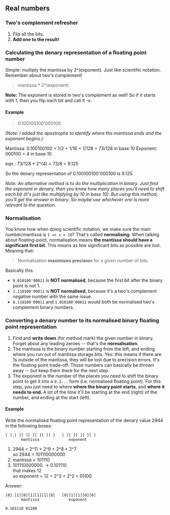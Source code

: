Real numbers
------------

### Two's complement refresher

  1. Flip all the bits.
  2. **Add one to the result!**


### Calculating the denary representation of a floating point number

Simple: multiply the mantissa by 2^(exponent). Just like scientific notation.
Remember about two's complement!

  > mantissa * 2^(exponent)

**Note:** The exponent is stored in two's complement as well! So if it starts
with 1, then you flip each bit and call it -x.


#### Example

  > 0.100100100'000100

*(Note: I added the apostrophe to identify where the mantissa ends and the
exponent begins.)*

Mantissa: 0.100100100 = 1/2 + 1/16 + 1/128 = 73/128 in base 10
Exponent: 000100 = 4 in base 10

eqn.: 73/128 * 2^(4) = 73/8 = 9.125

So the denary representation of 0.100100100'000100 is 9.125.

*Note: An alternative method is to do the multiplication in binary. Just find
the exponent in denary, then you know how many places you'll need to shift each
bit (it's just like multiplying by 10 in base 10). But using this method, you'll
get the answer in binary. So maybe use whichever one is more relevant to the
question.*


### Normalisation

You know how when doing scientific notation, we make sure the main
number/mantissa is `1 =< x < 10`? That's called **normalising**. When talking
about floating-point, normalisation means **the mantissa should have a
significant first bit**. This means as few significant bits as possible are
lost. Meaning that:

  > Normalisation **maximises precision** for a given number of bits.

Basically this:

  * `0.010100'00011` is **NOT normalised**, because the first bit after the
    binary point is not 1.
  * `1.110100'00011` is **NOT normalised**, because it's a two's complement
    negative number with the same issue.
  * `0.110100'00011` and `1.010100'00011` would both be normalised two's
    complement binary numbers.


### Converting a denary number to its normalised binary floating point representation

  1. Find and **write down** (for method mark) the given number in binary.
     Forget about any leading zeroes -- that's the **normalisation**.
  2. The mantissa is the binary number starting from the left, and ending where
     you run out of mantissa storage bits. Yes: this means if there are 1s
     outside of the mantissa, they will be lost due to precision errors. It's
     the floating point trade-off. Those numbers can basically be thrown away --
     but keep them there for the next step.
  3. The exponent is the number of the places you need to shift the binary point
     to get it into a `0.1...` form (i.e. normalised floating point). For this
     step, you just need to where **where the binary point starts**, and **where
     it needs to end**. A lot of the time it'll be starting at the end (right)
     of the number, and ending at the start (left).


#### Example

Write the normalised floating point representation of the denary value 2944 in
the following boxes:

    [ ].[ ][ ][ ][ ][ ][ ]   [ ][ ][ ][ ][ ]
           mantissa             exponent

  1. 2944 = 2^11 + 2^9 + 2^8 + 2^7  
     so 2944 = 101110000000
  2. mantissa = 101110
  3. 101110000000. -> 0.101110  
     that makes 12  
     so exponent = 12 = 2^3 + 2^2 = 01100

Answer:

    [0].[1][0][1][1][1][0]   [0][1][1][0][0]
           mantissa             exponent

    0.101110 01100
